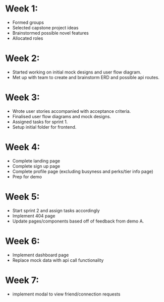 # Week 1:
- Formed groups
- Selected capstone project ideas
- Brainstormed possible novel features
- Allocated roles

# Week 2:
- Started working on initial mock designs and user flow diagram.
- Met up with team to create and brainstorm ERD and possible api routes.

# Week 3:
- Wrote user stories accompanied with acceptance criteria.
- Finalised user flow diagrams and mock designs.
- Assigned tasks for sprint 1.
- Setup initial folder for frontend.

# Week 4:
- Complete landing page
- Complete sign up page
- Complete profile page (excluding busyness and perks/tier info page)
- Prep for demo

# Week 5:
- Start sprint 2 and assign tasks accordingly
- Implement 404 page
- Update pages/components based off of feedback from demo A.

# Week 6:
- Implement dashboard page 
- Replace mock data with api call functionality

# Week 7:
- implement modal to view friend/connection requests
